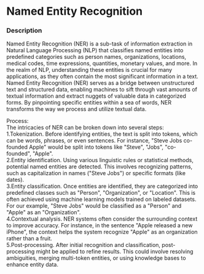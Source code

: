 # Named Entity Recognition

### Description
Named Entity Recognition (NER) is a sub-task of information extraction in Natural Language Processing (NLP) that classifies named entities into predefined categories such as person names, organizations, locations, medical codes, time expressions, quantities, monetary values, and more. In the realm of NLP, understanding these entities is crucial for many applications, as they often contain the most significant information in a text.    
Named Entity Recognition (NER) serves as a bridge between unstructured text and structured data, enabling machines to sift through vast amounts of textual information and extract nuggets of valuable data in categorized forms. By pinpointing specific entities within a sea of words, NER transforms the way we process and utilize textual data.   

Process:   
The intricacies of NER can be broken down into several steps:   
1.Tokenization. Before identifying entities, the text is split into tokens, which can be words, phrases, or even sentences. For instance, "Steve Jobs co-founded Apple" would be split into tokens like "Steve", "Jobs", "co-founded", "Apple".    
2.Entity identification. Using various linguistic rules or statistical methods, potential named entities are detected. This involves recognizing patterns, such as capitalization in names ("Steve Jobs") or specific formats (like dates).    
3.Entity classification. Once entities are identified, they are categorized into predefined classes such as "Person", "Organization", or "Location". This is often achieved using machine learning models trained on labeled datasets. For our example, "Steve Jobs" would be classified as a "Person" and "Apple" as an "Organization".    
4.Contextual analysis. NER systems often consider the surrounding context to improve accuracy. For instance, in the sentence "Apple released a new iPhone", the context helps the system recognize "Apple" as an organization rather than a fruit.    
5.Post-processing. After initial recognition and classification, post-processing might be applied to refine results. This could involve resolving ambiguities, merging multi-token entities, or using knowledge bases to enhance entity data.   

